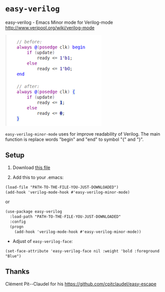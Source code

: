 # `easy-verilog`

easy-verilog - Emacs Minor mode for Verilog-mode http://www.veripool.org/wiki/verilog-mode

![Easy-verilog: before and after](img/easy-verilog.png)

`easy-verilog-minor-mode` uses for improve readability of Verilog. The main function is replace words "begin" and "end" to symbol "{" and "}".

## Setup

1. Download [this file](https://raw.githubusercontent.com/yuravg/easy-verilog/master/easy-verilog.el)

2. Add this to your .emacs:

```elisp
(load-file "PATH-TO-THE-FILE-YOU-JUST-DOWNLOADED")
(add-hook 'verilog-mode-hook #'easy-verilog-minor-mode)
```

or

```elisp
(use-package easy-verilog
  :load-path "PATH-TO-THE-FILE-YOU-JUST-DOWNLOADED"
  :config
  (progn
    (add-hook 'verilog-mode-hook #'easy-verilog-minor-mode))
```

* Adjust of `easy-verilog-face`:

```elisp
(set-face-attribute 'easy-verilog-face nil :weight 'bold :foreground "Blue")
```

## Thanks

Clément Pit--Claudel for his https://github.com/cpitclaudel/easy-escape
